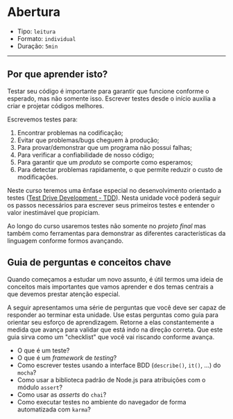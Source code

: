 # Abertura

* Tipo: `leitura`
* Formato: `individual`
* Duração: `5min`

***

## Por que aprender isto?

Testar seu código é importante para garantir que funcione conforme o esperado,
mas não somente isso. Escrever testes desde o início auxilia a criar e projetar
códigos melhores.

Escrevemos testes para:

1. Encontrar problemas na codificação;
2. Evitar que problemas/bugs cheguem à produção;
3. Para provar/demonstrar que um programa não possui falhas;
4. Para verificar a confiabilidade de nosso código;
5. Para garantir que um _produto_ se comporte como esperamos;
6. Para detectar problemas rapidamente, o que permite reduzir o custo de
   modificações.

Neste curso teremos uma ênfase especial no desenvolvimento orientado a testes
([Test Drive Development -
TDD](https://pt.wikipedia.org/wiki/Test_Driven_Development)). Nesta unidade você
poderá seguir os passos necessários para escrever seus primeiros testes e
entender o valor inestimável que propiciam.

Ao longo do curso usaremos testes não somente no _projeto final_ mas também como
ferramentas para demonstrar as diferentes características da linguagem conforme
formos avançando.

## Guia de perguntas e conceitos chave

Quando começamos a estudar um novo assunto, é útil termos uma ideia de conceitos
mais importantes que vamos aprender e dos temas centrais a que devemos prestar
atenção especial.

A seguir apresentamos uma série de perguntas que você deve ser capaz de
responder ao terminar esta unidade. Use estas perguntas como guia para orientar
seu esforço de aprendizagem. Retorne a elas constantemente a medida que avança
para validar que está indo na direção correta. Que este guia sirva como um
"checklist" que você vai riscando conforme avança.

* O que é um teste?
* O que é um _framework_ de _testing_?
* Como escrever testes usando a interface BDD (`describe()`, `it()`, ...) do
  `mocha`?
* Como usar a biblioteca padrão de Node.js para atribuições com o módulo
  `assert`?
* Como usar as _asserts_ do `chai`?
* Como executar testes no ambiente do navegador de forma automatizada com
  `karma`?
